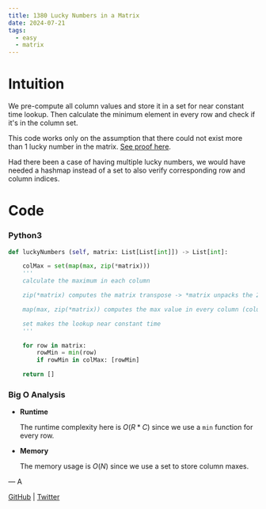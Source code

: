 ```yaml
---
title: 1380 Lucky Numbers in a Matrix
date: 2024-07-21
tags:
  - easy
  - matrix
---
```


# Intuition

We pre-compute all column values and store it in a set for near constant time lookup. Then calculate the minimum element in every row and check if it's in the column set.

This code works only on the assumption that there could not exist more than 1 lucky number in the matrix. [See proof here](https://leetcode.com/problems/lucky-numbers-in-a-matrix/description/comments/2525061).

Had there been a case of having multiple lucky numbers, we would have needed a hashmap instead of a set to also verify corresponding row and column indices.

# Code

### Python3

```python
def luckyNumbers (self, matrix: List[List[int]]) -> List[int]:

    colMax = set(map(max, zip(*matrix)))
    '''
    calculate the maximum in each column

    zip(*matrix) computes the matrix transpose -> *matrix unpacks the 2D list and zip, well, zips the elements in the unpacked list sequentially

    map(max, zip(*matrix)) computes the max value in every column (column, not row since we transposed our matrix)

    set makes the lookup near constant time
    '''

    for row in matrix:
        rowMin = min(row)
        if rowMin in colMax: [rowMin]

    return []
```

### Big O Analysis

- **Runtime**

  The runtime complexity here is $O(R * C)$ since we use a `min` function for every row.

- **Memory**

  The memory usage is $O(N)$ since we use a set to store column maxes.

— A

[GitHub](https://github.com/athkdev) | [Twitter](https://twitter.com/athkdev)
